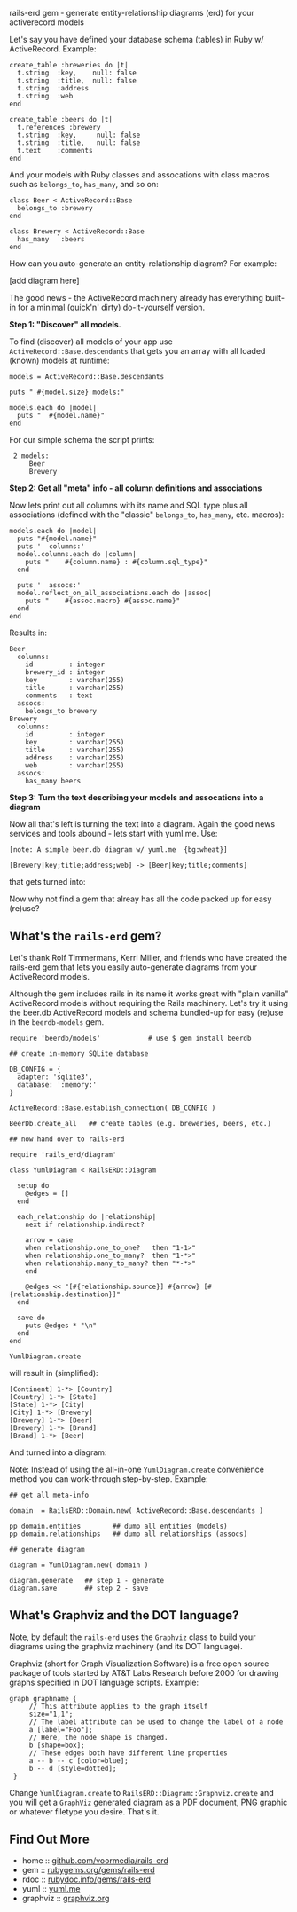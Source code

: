 

rails-erd gem - generate entity-relationship diagrams (erd) for your activerecord models


Let's say you have defined your database schema (tables) in Ruby w/ ActiveRecord.
Example:

~~~
create_table :breweries do |t|
  t.string  :key,    null: false
  t.string  :title,  null: false
  t.string  :address
  t.string  :web
end

create_table :beers do |t|
  t.references :brewery
  t.string  :key,     null: false
  t.string  :title,   null: false
  t.text    :comments
end
~~~

And your models with Ruby classes and assocations with class macros such as
`belongs_to`, `has_many`, and so on:

~~~
class Beer < ActiveRecord::Base
  belongs_to :brewery
end

class Brewery < ActiveRecord::Base
  has_many   :beers
end
~~~

How can you auto-generate an entity-relationship diagram?  For example:

[add diagram here]


The good news - the ActiveRecord machinery already has everything built-in
for a minimal (quick'n' dirty) do-it-yourself version.

**Step 1: "Discover" all models.**

To find (discover) all models of your app use `ActiveRecord::Base.descendants` that
gets you an array with all loaded (known) models at runtime:

~~~
models = ActiveRecord::Base.descendants

puts " #{model.size} models:"

models.each do |model|
  puts "  #{model.name}"
end
~~~

For our simple schema the script prints:

~~~
 2 models:
     Beer
     Brewery
~~~

**Step 2: Get all "meta" info - all column definitions and associations** 

Now lets print out all columns with its name and SQL type
plus all associations (defined with the "classic" `belongs_to`, `has_many`, etc. macros):

~~~
models.each do |model|
  puts "#{model.name}"
  puts '  columns:'
  model.columns.each do |column|
    puts "    #{column.name} : #{column.sql_type}"
  end

  puts '  assocs:'
  model.reflect_on_all_associations.each do |assoc|
    puts "    #{assoc.macro} #{assoc.name}"
  end
end
~~~

Results in:

~~~
Beer
  columns:
    id         : integer
    brewery_id : integer
    key        : varchar(255)
    title      : varchar(255)
    comments   : text
  assocs:
    belongs_to brewery
Brewery
  columns:
    id         : integer
    key        : varchar(255)
    title      : varchar(255)
    address    : varchar(255)
    web        : varchar(255)
  assocs:
    has_many beers
~~~

**Step 3: Turn the text describing your models and assocations into a diagram**

Now all that's left is turning the text into a diagram. Again the good news services
 and tools abound - lets start with yuml.me. Use:

~~~
[note: A simple beer.db diagram w/ yuml.me  {bg:wheat}]

[Brewery|key;title;address;web] -> [Beer|key;title;comments]
~~~

that gets turned into:



Now why not find a gem that alreay has all the code packed up for easy (re)use?


## What's the `rails-erd` gem?

Let's thank Rolf Timmermans, Kerri Miller,  and friends who have created the rails-erd gem that
lets you easily auto-generate diagrams from your ActiveRecord models.

Although the gem includes rails in its name
it works great with "plain vanilla" ActiveRecord models without
requiring the Rails machinery.
Let's try it using the beer.db ActiveRecord models and schema bundled-up for easy (re)use in the
`beerdb-models` gem.

~~~
require 'beerdb/models'            # use $ gem install beerdb

## create in-memory SQLite database

DB_CONFIG = {
  adapter: 'sqlite3',
  database: ':memory:'
}

ActiveRecord::Base.establish_connection( DB_CONFIG )

BeerDb.create_all   ## create tables (e.g. breweries, beers, etc.)

## now hand over to rails-erd

require 'rails_erd/diagram'

class YumlDiagram < RailsERD::Diagram

  setup do
    @edges = []
  end

  each_relationship do |relationship|
    next if relationship.indirect?

    arrow = case 
    when relationship.one_to_one?   then "1-1>"
    when relationship.one_to_many?  then "1-*>"
    when relationship.many_to_many? then "*-*>"
    end

    @edges << "[#{relationship.source}] #{arrow} [#{relationship.destination}]"
  end

  save do
    puts @edges * "\n"
  end
end

YumlDiagram.create
~~~

will result in (simplified):

~~~
[Continent] 1-*> [Country]
[Country] 1-*> [State]
[State] 1-*> [City]
[City] 1-*> [Brewery]
[Brewery] 1-*> [Beer]
[Brewery] 1-*> [Brand]
[Brand] 1-*> [Beer]
~~~

And turned into a diagram:




Note: Instead of using the all-in-one `YumlDiagram.create` convenience method you can work-through step-by-step. Example:

~~~
## get all meta-info

domain  = RailsERD::Domain.new( ActiveRecord::Base.descendants )

pp domain.entities        ## dump all entities (models)
pp domain.relationships   ## dump all relationships (assocs)

## generate diagram

diagram = YumlDiagram.new( domain )

diagram.generate   ## step 1 - generate
diagram.save       ## step 2 - save
~~~


## What's Graphviz and the DOT language?

Note, by default the `rails-erd` uses the `Graphviz` class
 to build your diagrams using the graphviz machinery (and its DOT language).

Graphviz (short for Graph Visualization Software) is a free open source
package of tools started by AT&T Labs Research before 2000
for drawing graphs specified in DOT language scripts. Example:

~~~
graph graphname {
     // This attribute applies to the graph itself
     size="1,1";
     // The label attribute can be used to change the label of a node
     a [label="Foo"];
     // Here, the node shape is changed.
     b [shape=box];
     // These edges both have different line properties
     a -- b -- c [color=blue];
     b -- d [style=dotted];
 }
~~~

Change `YumlDiagram.create` to `RailsERD::Diagram::Graphviz.create`
and you will get a `GraphViz` generated diagram as a PDF document, PNG graphic
or whatever filetype you desire. That's it.


## Find Out More 

* home     :: [github.com/voormedia/rails-erd](https://github.com/voormedia/rails-erd)
* gem      :: [rubygems.org/gems/rails-erd](https://rubygems.org/gems/rails-erd)
* rdoc     :: [rubydoc.info/gems/rails-erd](http://rubydoc.info/gems/rails-erd)
* yuml     :: [yuml.me](http://yuml.me)
* graphviz :: [graphviz.org](http://graphviz.org)

